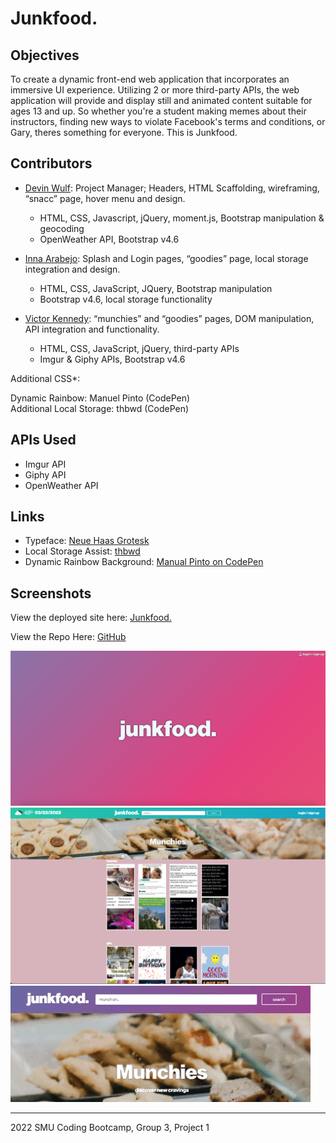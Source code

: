 # Junkfood.

## **Objectives**
To create a dynamic front-end web application that incorporates an immersive UI experience. Utilizing 2 or more third-party APIs, the web application will provide and display still and animated content suitable for ages 13 and up. So whether you're a student making memes about their instructors, finding new ways to violate Facebook's terms and conditions, or Gary, theres something for everyone. This is Junkfood.

## Contributors

* [Devin Wulf](https://github.com/wulfsounds): 
Project Manager; Headers, HTML Scaffolding, 
wireframing, “snacc” page, hover menu and design.
    - HTML, CSS, Javascript, jQuery, moment.js, 
	Bootstrap manipulation & geocoding
    - OpenWeather API, Bootstrap v4.6
* [Inna Arabejo](https://github.com/inna-arabejo):
Splash and Login pages, “goodies” page, local storage
integration and design.
    - HTML, CSS, JavaScript, JQuery, Bootstrap manipulation
    - Bootstrap v4.6, local storage functionality

* [Victor Kennedy](https://github.com/Victorini1): “munchies” and “goodies” pages, DOM manipulation,
API integration and functionality.
    - HTML, CSS, JavaScript, jQuery, third-party APIs
    - Imgur & Giphy APIs, Bootstrap v4.6

Additional CSS*:

Dynamic Rainbow: Manuel Pinto (CodePen)<br>
Additional Local Storage: thbwd (CodePen)


## APIs Used

* Imgur API
* Giphy API
* OpenWeather API

## Links

* Typeface: [Neue Haas Grotesk](https://fonts.adobe.com/designers/christian-schwartz)
* Local Storage Assist: [thbwd](https://codepen.io/thbwd/pen/qBKGwx)
* Dynamic Rainbow Background: [Manual Pinto on CodePen](https://codepen.io/P1N2O/pen/pyBNzX)

## Screenshots

View the deployed site here: [Junkfood.](https://wulfsounds.github.io/g3p-junkfood/)

View the Repo Here: [GitHub](https://github.com/wulfsounds/g3p-junkfood)

<img src="./assets/images/splash-screenshot.png" alt="splash-screenshot" />

<img src="./assets/images/junkfood-index-screenshot.png" alt="munchies-page" />

<img src="./assets/images/hover-menu.gif" alt="munchies-page" />

------------------------------------------------------
2022 SMU Coding Bootcamp, Group 3, Project 1
